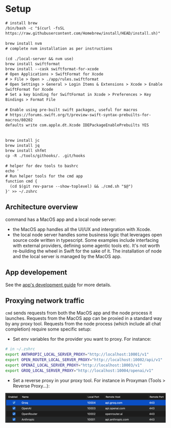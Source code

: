 # Setup

```
# install brew
/bin/bash -c "$(curl -fsSL https://raw.githubusercontent.com/Homebrew/install/HEAD/install.sh)"

brew install nvm
# complete nvm installation as per instructions

(cd ./local-server && nvm use)
brew install swiftformat
brew install --cask swiftformat-for-xcode
# Open Applications > SwiftFormat for Xcode
# > File > Open > ./app/rules.swiftformat
# Open Settings > General > Login Items & Extensions > Xcode > Enable SwiftFormat for Xcode
# Set a key binding for SwiftFormat in Xcode > Preferences > Key Bindings > Format File

# Enable using pre-built swift packages, useful for macros
# https://forums.swift.org/t/preview-swift-syntax-prebuilts-for-macros/80202
defaults write com.apple.dt.Xcode IDEPackageEnablePrebuilts YES


brew install jc
brew install jq
brew install shfmt
cp -R ./tools/githooks/. .git/hooks

# helper for dev tools to bashrc
echo '
# Run helper tools for the cmd app
function cmd {
  (cd $(git rev-parse --show-toplevel) && ./cmd.sh "$@")
}' >> ~/.zshrc
```

## Architecture overview
command has a MacOS app and a local node server:
- the MacOS app handles all the UI/UX and intergration with Xcode.
- the local node server handles some business logic that leverages open source code written in typescript. Some examples include interfacing with external providers, defining some agentic tools etc. It's not worth re-building the wheel in Swift for the sake of it. The installation of node and the local server is managed by the MacOS app.

## App developement
See the [app's development guide](./app/contributing.md) for more details.

## Proxying network traffic
`cmd` sends requests from both the MacOS app and the node process it launches. Requests from the MacOS app can be proxied in a standard way by any proxy tool. Requests from the node process (which include all chat completion) require some specific setup:
- Set env variables for the provider you want to proxy. For instance:
```bash
# in ~/.zshrc
export ANTHROPIC_LOCAL_SERVER_PROXY="http://localhost:10001/v1"
export OPEN_ROUTER_LOCAL_SERVER_PROXY="http://localhost:10002/api/v1"
export OPENAI_LOCAL_SERVER_PROXY="http://localhost:10003/v1"
export GROQ_LOCAL_SERVER_PROXY="http://localhost:10004/openai/v1"
```
- Set a reverse proxy in your proxy tool. For instance in Proxyman (Tools > Reverse Proxy...):
<img height="width: 100%" src="./docs/images/proxy-setup.png"/>
